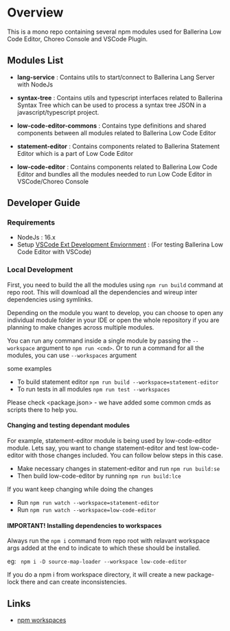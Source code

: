 # Overview

This is a mono repo containing several npm modules used for Ballerina Low Code Editor, Choreo Console and VSCode Plugin.

## Modules List

- **lang-service** : Contains utils to start/connect to Ballerina Lang Server with NodeJs
- **syntax-tree**  : Contains utils and typescript interfaces related to Ballerina Syntax Tree which can be used to process a syntax tree JSON in a javascript/typescript project.
- **low-code-editor-commons** : Contains type definitions and shared components between all modules related to Ballerina Low Code Editor
- **statement-editor** : Contains components related to Ballerina Statement Editor which is a part of Low Code Editor

- **low-code-editor** : Contains components related to Ballerina Low Code Editor and bundles all the modules needed to run Low Code Editor in VSCode/Choreo Console

## Developer Guide

### Requirements

- NodeJs : 16.x
- Setup [VSCode Ext Development Enviornment](https://github.com/wso2-enterprise/ballerina-plugin-vscode) : (For testing Ballerina Low Code Editor with VSCode)


### Local Development

First, you need to build the all the modules using ```npm run build``` command at repo root.
This will download all the dependencies and wireup inter dependencies using symlinks.

Depending on the module you want to develop, you can choose to open any individual module folder in your IDE or open the whole repository if you are planning to make changes across multiple modules.

You can run any command inside a single module by passing the ```--workspace``` argument to ```npm run <cmd>```. Or to run a command for all the modules, you can use ```--workspaces``` argument

some examples 
- To build statement editor ```npm run build --workspace=statement-editor```
- To run tests in all modules ```npm run test --workspaces```

Please check <package.json> - we have added some common cmds as scripts there to help you.

#### Changing and testing dependant modules

For example, statement-editor module is being used by low-code-editor module. Lets say, you want to change statement-editor and test low-code-editor with those changes included. You can follow below steps in this case.

- Make necessary changes in statement-editor and run ```npm run build:se```
- Then build low-code-editor by running ```npm run build:lce```

If you want keep changing while doing the changes

- Run ```npm run watch --workspace=statement-editor```
- Run ```npm run watch --workspace=low-code-editor```

#### IMPORTANT! Installing dependencies to workspaces

Always run the ```npm i``` command from repo root with relavant workspace args added at the end to indicate to which these should be installed.

eg: ```  npm i -D source-map-loader --workspace low-code-editor ```

If you do a npm i from workspace directory, it will create a new package-lock there and can create inconsistencies. 

## Links

- [npm workspaces](https://docs.npmjs.com/cli/v7/using-npm/workspaces)
